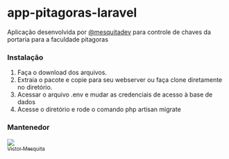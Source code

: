 # app-pitagoras-laravel
Aplicação desenvolvida por [@mesquitadev](https://github.com/mesquitadev) para controle de chaves da portaria para a faculdade pitagoras



### Instalação
1. Faça o download dos arquivos.
2. Extraia o pacote e copie para seu webserver ou  faça clone diretamente no diretório.
3. Acessar o arquivo .env e mudar as credenciais de acesso à base de dados
4. Acesse o diretório e rode o comando php artisan migrate


### Mantenedor
[<img src="https://avatars.githubusercontent.com/mesquitadev?s=115"><br><sub>Victor Mesquita</sub>](https://github.com/mesquitadev)
